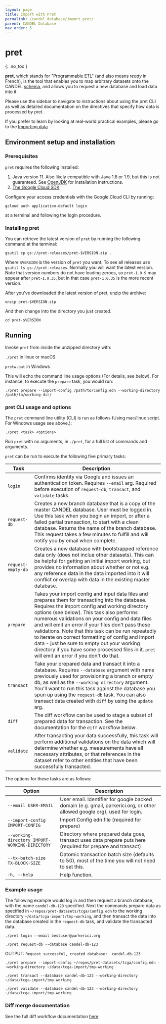 ```yaml
---
layout: page
title: Import with Pret
permalink: /candel_database/import_pret/
parent: CANDEL Database
nav_order: 5
---
```



# pret
{: .no_toc }

**pret**, which stands for "Programmable ETL" (and also means *ready* in French), is the tool that enables you to map arbitrary datasets onto the CANDEL [schema](), and allows you to request a new database and load data into it

Please use the sidebar to navigate to instructions about using the pret CLI as well as detailed documentation on the directives that specify how data is processed by pret.

If you prefer to learn by looking at real-world practical examples, please go to the [Importing data]()


## Environment setup and installation

### Prerequisites

`pret` requires the following installed:
1. Java version 11. Also likely compatible with Java 1.8 or 1.9, but this is not guaranteed. See [OpenJDK](https://openjdk.java.net/install/) for installation instructions.
2. [The Google Cloud SDK](https://cloud.google.com/sdk/docs/)

Configure your access credentials with the Google Cloud CLI by running:

`gcloud auth application-default login`

at a terminal and following the login procedure.

### Installing pret

You can retrieve the latest version of `pret` by running the following command at the terminal:

`gsutil cp gs://pret-releases/pret-$VERSION.zip .`

Where `$VERSION` is the version of `pret` you want. To see all releases use `gsutil ls gs://pret-releases`. Normally you will want the latest version. Note that version numbers do not have leading zeroes, so `pret-1.0.9` may appear after `pret-1.0.35`, but in that case `pret-1.0.35` is the more recent version.

After you've downloaded the latest version of pret, unzip the archive:

`unzip pret-$VERSION.zip`

And then change into the directory you just created. 

`cd pret-$VERSION`

## Running

Invoke `pret` from inside the unzipped directory with:

`./pret` in linux or macOS

`pretw.bat` in Windows

This will echo the command line usage options (For details, see below). 
For instance, to execute the `prepare` task, you would run:

```./pret prepare --import-config /path/to/config.edn --working-directory /path/to/working-dir/```

### pret CLI usage and options

The `pret` command line utility (CLI) is run as follows (Using mac/linux script. For Windows usage see above.):

```./pret <task> <options>```

Run `pret` with no arguments, ie `./pret`, for a full list of commands and arguments.

`pret` can be run to execute the following five primary tasks:

| Task | Description |
|-----------|-------------|
| `login` | Confirms identity via Google and issues an authentication token. Requires `--email` arg. Required before execution of `request-db`, `transact`, and `validate` tasks. |
| `request-db` | Creates a new branch database that is a copy of the master CANDEL database. User must be logged in. Use this task when you begin an import, or after a failed partial transaction, to start with a clean database. Returns the name of the branch database. This request takes a few minutes to fulfill and will notify you by email when complete.|
|`request-empty-db`| Creates a new database with bootstrapped reference data only (does not inclue other datasets). This can be helpful for getting an initial import working, but provides no information about whether or not e.g. any reference data in the data imported into it will conflict or overlap with data in the existing master database.|
| `prepare` | Takes your import config and input data files and prepares them for transacting into the database. Requires the import config and working directory options (see below). This task also performs numerous validations on your config and data files and will emit an error if your files don't pass these validations. Note that this task can be run repeatedly to iterate on correct formatting of config and import data - just be sure to empty out your working directory if you have some processed files in it. `pret` will emit an error if you don't do that.|
| `transact` | Take your prepared data and transact it into a database. Requires `--database` argument with name previously used for provisioning a branch or empty db, as well as the `--working directory` argument. You'll want to run this task against the database you spun up using the `request-db` task. You can also transact data created with `diff` by using the `update` arg. |
|`diff`| The diff workflow can be used to stage a subset of prepared data for transaction. See the documentation for the `diff` workflow below. |
| `validate` | After transacting your data successfully, this task will perform additional validations on the data which will determine whether e.g. measurements have all necessary attributes, or that references in the dataset refer to other entities that have been successfully transacted. |

The options for these tasks are as follows:

| Option | Description |
|-----------|-------------|
| `--email USER-EMAIL` | User email. Identifier for google backed domain (e.g. gmail, parkerici.org, or other allowed google org), used for login.|
| `--import-config IMPORT-CONFIG`| Import Config edn file (required for prepare)|
| `--working-directory IMPORT-WORKING-DIRECTORY`| Directory where prepared data goes, transact uses data prepare puts here (required for prepare and transact)|
|  `--tx-batch-size TX-BLOCK-SIZE`| Datomic transaction batch size (defaults to 50), most of the time you will not need to set this. |
| `-h, --help` | Help function.|

### Example usage

The following example would log in and then request a branch database, with the name `candel-db-123` specified. Next the commands prepare data as specified in `~/repos/pret-datasets/tcga/config.edn` to the working directory `~/data/tcga-import/tmp-working`, and then transact the data into the database created in the `request-db` task, and validate the transacted data.

```./pret login --email bestuser@parkerici.org```

```./pret request-db --database candel-db-123```

OUTPUT: `Request successful, created database:  candel-db-123`

```./pret prepare --import-config ~/repos/pret-datasets/tcga/config.edn --working-directory ~/data/tcga-import/tmp-working```

```./pret transact --database candel-db-123 --working-directory ~/data/tcga-import/tmp-working```

```./pret validate --database candel-db-123 --working-directory ~/data/tcga-import/tmp-working```

### Diff merge documentation

See the full diff workflow documentation [here]()
